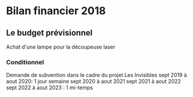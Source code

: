 # Bilan financier 2018

## Le budget prévisionnel

Achat d'une lampe pour la découpeuse laser

### Conditionnel
Demande de subvention dans le cadre du projet Les Invisibles
sept 2019 à aout 2020: 1 jour semaine
sept 2020 à aout 2021
sept 2021 à aout 2022
sept 2022 à aout 2023  : 1 mi-temps
